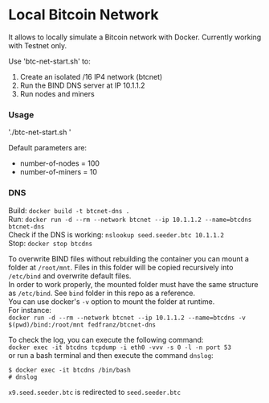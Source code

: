 # Local Bitcoin Network
It allows to locally simulate a Bitcoin network with Docker.
Currently working with Testnet only.

Use 'btc-net-start.sh' to:
1. Create an isolated /16 IP4 network (btcnet)
2. Run the BIND DNS server at IP 10.1.1.2
3. Run nodes and miners

### Usage
'./btc-net-start.sh <number-of-nodes> <number-of-miners>'

Default parameters are:  
- number-of-nodes = 100  
- number-of-miners = 10  

### DNS
Build:
`docker build -t btcnet-dns .`  
Run:
`docker run -d --rm --network btcnet --ip 10.1.1.2 --name=btcdns btcnet-dns`  
Check if the DNS is working:
`nslookup seed.seeder.btc 10.1.1.2`  
Stop:
`docker stop btcdns`  

To overwrite BIND files without rebuilding the container you can mount a folder at `/root/mnt`.
Files in this folder will be copied recursively into `/etc/bind` and overwrite default files.  
In order to work properly, the mounted folder must have the same structure as `/etc/bind`. See `bind` folder in this repo as a reference.  
You can use docker's `-v` option to mount the folder at runtime.  
For instance:  
`docker run -d --rm --network btcnet --ip 10.1.1.2 --name=btcdns -v $(pwd)/bind:/root/mnt fedfranz/btcnet-dns`  

To check the log, you can execute the following command:  
`docker exec -it btcdns tcpdump -i eth0 -vvv -s 0 -l -n port 53`  
or run a bash terminal and then execute the command `dnslog`:  
```
$ docker exec -it btcdns /bin/bash
# dnslog
```  

`x9.seed.seeder.btc` is redirected to `seed.seeder.btc`
